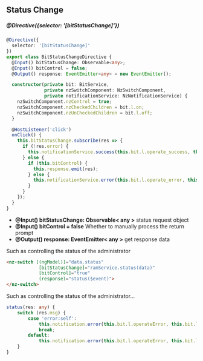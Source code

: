 ## Status Change

##### @Directive({selector: '[bitStatusChange]'})

```typescript
@Directive({
  selector: '[bitStatusChange]'
})
export class BitStatusChangeDirective {
  @Input() bitStatusChange: Observable<any>;
  @Input() bitControl = false;
  @Output() response: EventEmitter<any> = new EventEmitter();

  constructor(private bit: BitService,
              private nzSwitchComponent: NzSwitchComponent,
              private notificationService: NzNotificationService) {
    nzSwitchComponent.nzControl = true;
    nzSwitchComponent.nzCheckedChildren = bit.l.on;
    nzSwitchComponent.nzUnCheckedChildren = bit.l.off;
  }

  @HostListener('click')
  onClick() {
    this.bitStatusChange.subscribe(res => {
      if (!res.error) {
        this.notificationService.success(this.bit.l.operate_success, this.bit.l.status_success);
      } else {
        if (this.bitControl) {
          this.response.emit(res);
        } else {
          this.notificationService.error(this.bit.l.operate_error, this.bit.l.status_error);
        }
      }
    });
  }
}
```

- **@Input() bitStatusChange: Observable< any >** status request object
- **@Input() bitControl = false** Whether to manually process the return prompt
- **@Output() response: EventEmitter< any >** get response data

Such as controlling the status of the administrator

```html
<nz-switch [(ngModel)]="data.status"
            [bitStatusChange]="ramService.status(data)"
            [bitControl]="true"
            (response)="status($event)">
</nz-switch>
```

Such as controlling the status of the administrator...

```typescript
status(res: any) {
    switch (res.msg) {
        case 'error:self':
            this.notification.error(this.bit.l.operateError, this.bit.l.errorStatusSelf);
            break;
        default:
            this.notification.error(this.bit.l.operateError, this.bit.l.statusError);
    }
}
```
